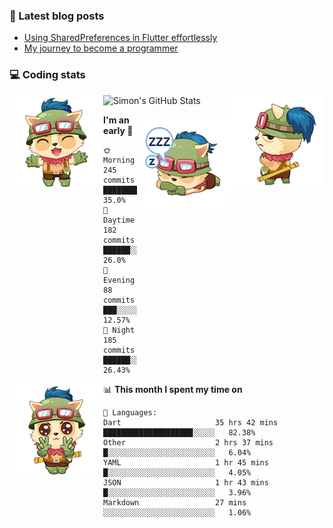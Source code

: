 ### 📘 Latest blog posts

<!-- BLOG-POST-LIST:START -->
- [Using SharedPreferences in Flutter effortlessly](http://blog.simonit.dev/2020/07/15/Using-SharedPreferences-in-Flutter-effortlessly/)
- [My journey to become a programmer](http://blog.simonit.dev/2018/07/14/My-journey-to-become-a-programmer/)
<!-- BLOG-POST-LIST:END -->

### 💻 Coding stats
<img align="right" src="https://raw.githubusercontent.com/simonpham/simonpham/master/assets/images/6kiur.gif" >


<img align="left" src="https://raw.githubusercontent.com/simonpham/simonpham/master/assets/images/5kiur.gif" >

![Simon's GitHub Stats](https://github-readme-stats-obu2qdcs2.vercel.app/api?username=simonpham)

<img align="right" src="https://raw.githubusercontent.com/simonpham/simonpham/master/assets/images/4kiur.gif" >

<!--START_SECTION:waka-->
**I'm an early 🐤** 

```text
🌞 Morning    245 commits    ████████░░░░░░░░░░░░░░░░░   35.0% 
🌆 Daytime    182 commits    ██████░░░░░░░░░░░░░░░░░░░   26.0% 
🌃 Evening    88 commits     ███░░░░░░░░░░░░░░░░░░░░░░   12.57% 
🌙 Night      185 commits    ██████░░░░░░░░░░░░░░░░░░░   26.43%

```


<img align="left" src="https://raw.githubusercontent.com/simonpham/simonpham/master/assets/images/19kiur.gif" >📊 **This month I spent my time on** 

```text
💬 Languages: 
Dart                     35 hrs 42 mins      ████████████████████░░░░░   82.38% 
Other                    2 hrs 37 mins       █░░░░░░░░░░░░░░░░░░░░░░░░   6.04% 
YAML                     1 hr 45 mins        █░░░░░░░░░░░░░░░░░░░░░░░░   4.05% 
JSON                     1 hr 43 mins        █░░░░░░░░░░░░░░░░░░░░░░░░   3.96% 
Markdown                 27 mins             ░░░░░░░░░░░░░░░░░░░░░░░░░   1.06%

```


<!--END_SECTION:waka-->
